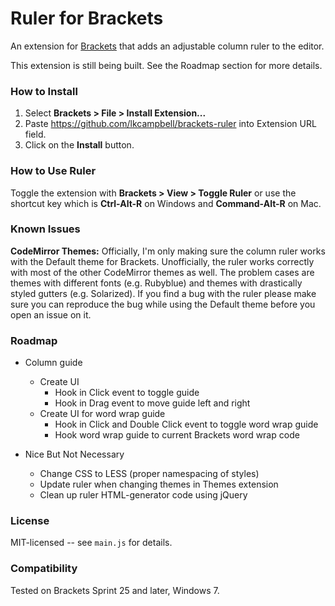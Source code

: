 # Ruler for Brackets
An extension for [Brackets](https://github.com/adobe/brackets/) that adds
an adjustable column ruler to the editor.

This extension is still being built.  See the Roadmap section for more details.

### How to Install
1. Select **Brackets > File > Install Extension...**
2. Paste https://github.com/lkcampbell/brackets-ruler
into Extension URL field.
3. Click on the **Install** button.

### How to Use Ruler
Toggle the extension with **Brackets > View > Toggle Ruler** or use the
shortcut key which is **Ctrl-Alt-R** on Windows and **Command-Alt-R** on Mac.

### Known Issues

**CodeMirror Themes:** Officially, I'm only making sure the column ruler
works with the Default theme for Brackets. Unofficially, the ruler works
correctly with most of the other CodeMirror themes as well. The problem
cases are themes with different fonts (e.g. Rubyblue) and themes with
drastically styled gutters (e.g. Solarized). If you find a bug with
the ruler please make sure you can reproduce the bug while using the
Default theme before you open an issue on it.

### Roadmap

* Column guide
   * Create UI
      * Hook in Click event to toggle guide
      * Hook in Drag event to move guide left and right
   * Create UI for word wrap guide
      * Hook in Click and Double Click event to toggle word wrap guide
      * Hook word wrap guide to current Brackets word wrap code
  
* Nice But Not Necessary
   * Change CSS to LESS (proper namespacing of styles)
   * Update ruler when changing themes in Themes extension
   * Clean up ruler HTML-generator code using jQuery

### License
MIT-licensed -- see `main.js` for details.

### Compatibility
Tested on Brackets Sprint 25 and later, Windows 7.
